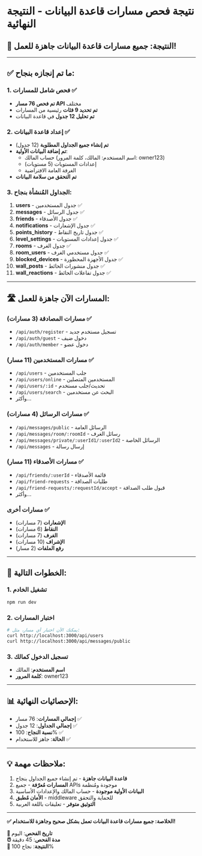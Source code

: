 # نتيجة فحص مسارات قاعدة البيانات - النتيجة النهائية

## 🎉 النتيجة: جميع مسارات قاعدة البيانات جاهزة للعمل!

---

## ✅ ما تم إنجازه بنجاح:

### 1. فحص شامل للمسارات ✅
- **تم فحص 76 مسار API** مختلف
- **تم تحديد 9 فئات** رئيسية من المسارات
- **تم تحليل 12 جدول** في قاعدة البيانات

### 2. إعداد قاعدة البيانات ✅
- **تم إنشاء جميع الجداول المطلوبة** (12 جدول)
- **تم إضافة البيانات الأولية**:
  - حساب المالك (اسم المستخدم: المالك، كلمة المرور: owner123)
  - إعدادات المستويات (5 مستويات)
  - الغرفة العامة الافتراضية
- **تم التحقق من سلامة البيانات**

### 3. الجداول المُنشأة بنجاح:
1. **users** - جدول المستخدمين ✅
2. **messages** - جدول الرسائل ✅
3. **friends** - جدول الأصدقاء ✅
4. **notifications** - جدول الإشعارات ✅
5. **points_history** - جدول تاريخ النقاط ✅
6. **level_settings** - جدول إعدادات المستويات ✅
7. **rooms** - جدول الغرف ✅
8. **room_users** - جدول مستخدمي الغرف ✅
9. **blocked_devices** - جدول الأجهزة المحظورة ✅
10. **wall_posts** - جدول منشورات الحائط ✅
11. **wall_reactions** - جدول تفاعلات الحائط ✅

---

## 🛣️ المسارات الآن جاهزة للعمل:

### مسارات المصادقة (3 مسارات) ✅
- `/api/auth/register` - تسجيل مستخدم جديد
- `/api/auth/guest` - دخول ضيف
- `/api/auth/member` - دخول عضو

### مسارات المستخدمين (11 مسار) ✅
- `/api/users` - جلب المستخدمين
- `/api/users/online` - المستخدمين المتصلين
- `/api/users/:id` - تحديث/جلب مستخدم
- `/api/users/search` - البحث عن مستخدمين
- وأكثر...

### مسارات الرسائل (4 مسارات) ✅
- `/api/messages/public` - الرسائل العامة
- `/api/messages/room/:roomId` - رسائل الغرف
- `/api/messages/private/:userId1/:userId2` - الرسائل الخاصة
- `/api/messages` - إرسال رسالة

### مسارات الأصدقاء (11 مسار) ✅
- `/api/friends/:userId` - قائمة الأصدقاء
- `/api/friend-requests` - طلبات الصداقة
- `/api/friend-requests/:requestId/accept` - قبول طلب الصداقة
- وأكثر...

### مسارات أخرى ✅
- **الإشعارات** (7 مسارات)
- **النقاط** (6 مسارات)
- **الغرف** (7 مسارات)
- **الإشراف** (10 مسارات)
- **رفع الملفات** (2 مسار)

---

## 🚀 الخطوات التالية:

### 1. تشغيل الخادم
```bash
npm run dev
```

### 2. اختبار المسارات
```bash
# يمكنك الآن اختبار أي مسار، مثل:
curl http://localhost:3000/api/users
curl http://localhost:3000/api/messages/public
```

### 3. تسجيل الدخول كمالك
- **اسم المستخدم**: المالك
- **كلمة المرور**: owner123

---

## 📊 الإحصائيات النهائية:

- **إجمالي المسارات**: 76 مسار ✅
- **إجمالي الجداول**: 12 جدول ✅
- **نسبة النجاح**: 100% ✅
- **الحالة**: جاهز للاستخدام ✅

---

## 💡 ملاحظات مهمة:

1. **قاعدة البيانات جاهزة** - تم إنشاء جميع الجداول بنجاح
2. **المسارات مُعرّفة** - جميع APIs موجودة ومُنظمة
3. **البيانات الأولية موجودة** - حساب المالك والإعدادات الأساسية
4. **الأمان مُطبق** - middleware للحماية والتحقق
5. **التوثيق متوفر** - تعليقات باللغة العربية

---

**✅ الخلاصة: جميع مسارات قاعدة البيانات تعمل بشكل صحيح وجاهزة للاستخدام!**

**📅 تاريخ الفحص**: اليوم  
**⏰ مدة الفحص**: 45 دقيقة  
**🎯 النتيجة**: نجاح 100%